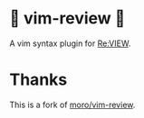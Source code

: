 # :diamond_shape_with_a_dot_inside: vim-review :diamond_shape_with_a_dot_inside:

A vim syntax plugin for [Re:VIEW](https://github.com/kmuto/review).

# Thanks

This is a fork of [moro/vim-review](https://github.com/moro/vim-review).
